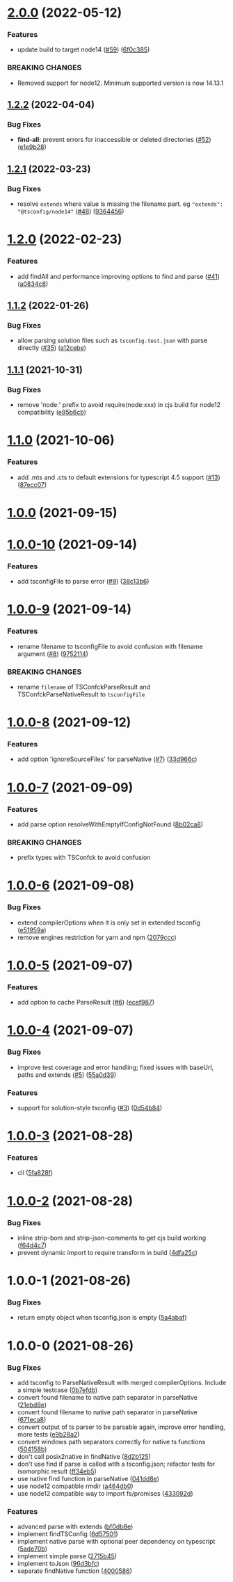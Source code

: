 # [2.0.0](https://github.com/dominikg/tsconfck/compare/tsconfck@1.2.2...tsconfck@2.0.0) (2022-05-12)


### Features

* update build to target node14 ([#59](https://github.com/dominikg/tsconfck/issues/59)) ([6f0c385](https://github.com/dominikg/tsconfck/commit/6f0c385f1a42622b59f3a7946656b9a9a9d7f2da))


### BREAKING CHANGES

* Removed support for node12. Minimum supported version is now 14.13.1



## [1.2.2](https://github.com/dominikg/tsconfck/compare/tsconfck@1.2.1...tsconfck@1.2.2) (2022-04-04)


### Bug Fixes

* **find-all:** prevent errors for inaccessible or deleted directories ([#52](https://github.com/dominikg/tsconfck/issues/52)) ([e1e9b28](https://github.com/dominikg/tsconfck/commit/e1e9b28dfae2960817cc5cba59545860e3c656a6))



## [1.2.1](https://github.com/dominikg/tsconfck/compare/tsconfck@1.2.0...tsconfck@1.2.1) (2022-03-23)


### Bug Fixes

* resolve `extends` where value is missing the filename part. eg `"extends": "@tsconfig/node14"` ([#48](https://github.com/dominikg/tsconfck/issues/48)) ([9364456](https://github.com/dominikg/tsconfck/commit/93644567ea60b156b58a91390ad3ae02e1599f91))



# [1.2.0](https://github.com/dominikg/tsconfck/compare/tsconfck@1.1.2...tsconfck@1.2.0) (2022-02-23)


### Features

* add findAll and performance improving options to find and parse ([#41](https://github.com/dominikg/tsconfck/issues/41)) ([a0834c8](https://github.com/dominikg/tsconfck/commit/a0834c89904e5a6b9e6f7c8985994fb79012b960))



## [1.1.2](https://github.com/dominikg/tsconfck/compare/tsconfck@1.1.1...tsconfck@1.1.2) (2022-01-26)


### Bug Fixes

* allow parsing solution files such as `tsconfig.test.json` with parse directly ([#35](https://github.com/dominikg/tsconfck/issues/35)) ([a12cebe](https://github.com/dominikg/tsconfck/commit/a12cebefbd4c114583dadf8a010e8c23ed386e5f))



## [1.1.1](https://github.com/dominikg/tsconfck/compare/tsconfck@1.1.0...tsconfck@1.1.1) (2021-10-31)


### Bug Fixes

* remove 'node:' prefix to avoid require(node:xxx) in cjs build for node12 compatibility ([e95b6cb](https://github.com/dominikg/tsconfck/commit/e95b6cb27936179e48f592eadc6a642b39a69b0d))



# [1.1.0](https://github.com/dominikg/tsconfck/compare/tsconfck@1.0.0...tsconfck@1.1.0) (2021-10-06)


### Features

* add .mts and .cts to default extensions for typescript 4.5 support ([#13](https://github.com/dominikg/tsconfck/issues/13)) ([87ecc07](https://github.com/dominikg/tsconfck/commit/87ecc076088b8974bb6d69932d471c2b4fcf2d58))



# [1.0.0](https://github.com/dominikg/tsconfck/compare/tsconfck@1.0.0-10...tsconfck@1.0.0) (2021-09-15)



# [1.0.0-10](https://github.com/dominikg/tsconfck/compare/tsconfck@1.0.0-9...tsconfck@1.0.0-10) (2021-09-14)


### Features

* add tsconfigFile to parse error ([#9](https://github.com/dominikg/tsconfck/issues/9)) ([38c13b6](https://github.com/dominikg/tsconfck/commit/38c13b685e3b2a967a864b692ca14e518f449aec))



# [1.0.0-9](https://github.com/dominikg/tsconfck/compare/tsconfck@1.0.0-8...tsconfck@1.0.0-9) (2021-09-14)


### Features

* rename filename to tsconfigFile to avoid confusion with filename argument ([#8](https://github.com/dominikg/tsconfck/issues/8)) ([9752114](https://github.com/dominikg/tsconfck/commit/9752114deb8439968a80d86f2f0d35ca8c4478fd))


### BREAKING CHANGES

* rename `filename` of TSConfckParseResult and TSConfckParseNativeResult to `tsconfigFile`



# [1.0.0-8](https://github.com/dominikg/tsconfck/compare/tsconfck@1.0.0-7...tsconfck@1.0.0-8) (2021-09-12)


### Features

* add option 'ignoreSourceFiles' for parseNative ([#7](https://github.com/dominikg/tsconfck/issues/7)) ([33d966c](https://github.com/dominikg/tsconfck/commit/33d966c478bd778494d42a5b5e69c9861a15301e))



# [1.0.0-7](https://github.com/dominikg/tsconfck/compare/tsconfck@1.0.0-6...tsconfck@1.0.0-7) (2021-09-09)


### Features

* add parse option resolveWithEmptyIfConfigNotFound ([8b02ca8](https://github.com/dominikg/tsconfck/commit/8b02ca8d6e9e26b1391935d10262890d6da4e1cd))


### BREAKING CHANGES

* prefix types with TSConfck to avoid confusion



# [1.0.0-6](https://github.com/dominikg/tsconfck/compare/tsconfck@1.0.0-5...tsconfck@1.0.0-6) (2021-09-08)


### Bug Fixes

* extend compilerOptions when it is only set in extended tsconfig ([e51959a](https://github.com/dominikg/tsconfck/commit/e51959a1bc026a4e439f6dca8c740b7e6b71dcc9))
* remove engines restriction for yarn and npm ([2079ccc](https://github.com/dominikg/tsconfck/commit/2079ccc5a2e895dd19819c82a818ba7167878f2a))



# [1.0.0-5](https://github.com/dominikg/tsconfck/compare/tsconfck@1.0.0-4...tsconfck@1.0.0-5) (2021-09-07)


### Features

* add option to cache ParseResult ([#6](https://github.com/dominikg/tsconfck/issues/6)) ([ecef987](https://github.com/dominikg/tsconfck/commit/ecef987b3f2196fd896aeb9f193a981490902660))



# [1.0.0-4](https://github.com/dominikg/tsconfck/compare/tsconfck@1.0.0-3...tsconfck@1.0.0-4) (2021-09-07)


### Bug Fixes

* improve test coverage and error handling; fixed issues with baseUrl, paths and extends ([#5](https://github.com/dominikg/tsconfck/issues/5)) ([55a0d39](https://github.com/dominikg/tsconfck/commit/55a0d391f17680bcdeb78da9acefef8517514cb8))


### Features

* support for solution-style tsconfig ([#3](https://github.com/dominikg/tsconfck/issues/3)) ([0d54b84](https://github.com/dominikg/tsconfck/commit/0d54b84c7e2754c4ce6344b737e7630964897190))



# [1.0.0-3](https://github.com/dominikg/tsconfck/compare/tsconfck@1.0.0-2...tsconfck@1.0.0-3) (2021-08-28)


### Features

* cli ([5fa828f](https://github.com/dominikg/tsconfck/commit/5fa828f7994e2feb04589c2728189b183aac26ed))



# [1.0.0-2](https://github.com/dominikg/tsconfck/compare/tsconfck@1.0.0-1...tsconfck@1.0.0-2) (2021-08-28)


### Bug Fixes

* inline strip-bom and strip-json-comments to get cjs build working ([f64d4c7](https://github.com/dominikg/tsconfck/commit/f64d4c7cdbcb619b46bc9a70bf8ab4f671959f76))
* prevent dynamic import to require transform in build ([4dfa25c](https://github.com/dominikg/tsconfck/commit/4dfa25c4abf6ba80535f48255a6bfe88b10a775b))



# 1.0.0-1 (2021-08-26)


### Bug Fixes

* return empty object when tsconfig.json is empty ([5a4abaf](https://github.com/dominikg/tsconfck/commit/5a4abaf1d690786b3c7e3946f4e66637b36fa9f0))



# 1.0.0-0 (2021-08-26)



### Bug Fixes

* add tsconfig to ParseNativeResult with merged compilerOptions. Include a simple testcase ([0b7efdb](https://github.com/dominikg/tsconfck/commit/0b7efdbcd1d2f1003d8f529e4777767ae1c692c6))
* convert found filename to native path separator in parseNative ([21ebd8e](https://github.com/dominikg/tsconfck/commit/21ebd8eb22f5dfb8751cef4b7e1df5138b296009))
* convert found filename to native path separator in parseNative ([671eca8](https://github.com/dominikg/tsconfck/commit/671eca8b4cbb4f2f6f5f91dad79d38bbe3201c3b))
* convert output of ts parser to be parsable again, improve error handling, more tests ([e9b28a2](https://github.com/dominikg/tsconfck/commit/e9b28a2bbc27db7ae48cf44b6d7d0f9e7e2f27bc))
* convert windows path separators correctly for native ts functions ([504158b](https://github.com/dominikg/tsconfck/commit/504158ba8efbe00758b0d07b022894352b2ff4bd))
* don't call posix2native in findNative ([8d2b125](https://github.com/dominikg/tsconfck/commit/8d2b125eb5b2ebf9c9cc8dbc203d0d7c77cda296))
* don't use find if parse is called with a tsconfig.json; refactor tests for isomorphic result ([ff34eb5](https://github.com/dominikg/tsconfck/commit/ff34eb5697a84b4a52b01774cf39accb0544b92b))
* use native find function in parseNative ([041dd8e](https://github.com/dominikg/tsconfck/commit/041dd8eabf2d99188628ab046a8b28c13fd31453))
* use node12 compatible rmdir ([a464db0](https://github.com/dominikg/tsconfck/commit/a464db0d95481fde6bf685e29a6757fefb597f21))
* use node12 compatible way to import fs/promises ([433092d](https://github.com/dominikg/tsconfck/commit/433092d019a57d495f6711be4e8852bedf6ab742))


### Features

* advanced parse with extends ([bf0db8e](https://github.com/dominikg/tsconfck/commit/bf0db8e80ef15b7bcd80c9ad584eda80fdce2a01))
* implement findTSConfig ([6d57501](https://github.com/dominikg/tsconfck/commit/6d575015b43d6408b7e04427a33b1dbec183781e))
* implement native parse with optional peer dependency on typescript ([5ade70b](https://github.com/dominikg/tsconfck/commit/5ade70bdbafddb0666496537cf135d7fadd7a6d8))
* implement simple parse ([2715b45](https://github.com/dominikg/tsconfck/commit/2715b45e64331a9390f29041d39e5dc23deee129))
* implement toJson ([96d3bfc](https://github.com/dominikg/tsconfck/commit/96d3bfc90c837a970e6ab08d3896ffe1978aaa34))
* separate findNative function ([4000586](https://github.com/dominikg/tsconfck/commit/40005863e9c68db3284c62bca6dd5155ec439cf6))





